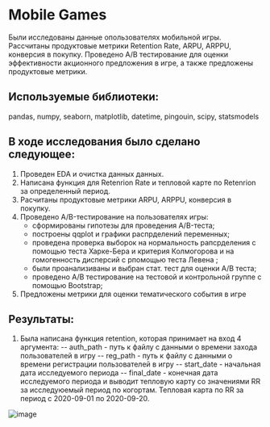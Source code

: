 # Mobile Games
Были исследованы данные опользователях мобильной игры. Рассчитаны продуктовые метрики Retention Rate, ARPU, ARPPU, конверсия в покупку. Проведено A/B тестирование для оценки эффективности акционного предложения в игре, а также предложены продуктовые метрики.

## Используемые библиотеки:
pandas, numpy, seaborn, matplotlib, datetime, pingouin, scipy, statsmodels

## В ходе исследования было сделано следующее:
1. Проведен EDA и очистка данных данных.
2. Написана функция для Retenrion Rate и тепловой карте по Retenrion за определенный период.
3. Расчитаны продуктовые метрики ARPU, ARPPU, конверсия в покупку.
4. Проведено A/B-тестирование на пользователях игры:
   - сформированы гипотезы для проведения A/B-теста;
   - построены qqplot и графики распрделений переменных;
   - проведена проверка выборок на нормальность рапсрделения с помощью теста Харке-Бера и критерия Колмогорова и на гомогенность дисперсий с рпомощью теста Левена ;
   - были проанализиваны и выбран стат. тест для оценки A/B теста;
   - проведено A/B тестирование на тестовой и контрольной группе с помощью Bootstrap;
5. Предложены метрики для оценки тематического события в игре

## Результаты:

1. Была написана функция retention, которая принимает на вход 4 аргумента:
 -- auth_path - путь к файлу с данными о времени захода пользователей в игру
 -- reg_path - путь к файлу с данными о времени регистрации пользователей в игру
 -- start_date - начальная дата исследуемого периода
 -- final_date - конечная дата исследуемого периода
и выводит тепловую карту со значениями RR за исследуюемый период по когортам. Тепловая карта по RR за период с 2020-09-01 по 2020-09-20.

![image](https://github.com/azizabobojonova/mobile_games/assets/157654767/10a24df6-df2c-42a3-a851-7d230490d74e)




